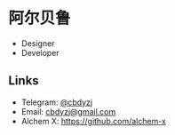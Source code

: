 # 阿尔贝鲁

- Designer
- Developer

## Links

- Telegram: [@cbdyzj](http://t.me/cbdyzj)
- Email: [cbdyzj@gmail.com](mailto:cbdyzj@gmail.com)
- Alchem X: https://github.com/alchem-x
